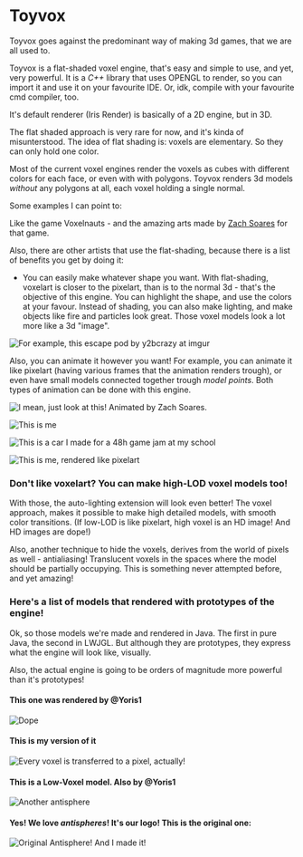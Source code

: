 # Toyvox

Toyvox goes against the predominant way of making 3d games, that we are all used to.

Toyvox is a flat-shaded voxel engine, that's easy and simple to use, and yet, very powerful.
It is a *C++* library that uses OPENGL to render, so you can import it and use it on your favourite IDE. Or, idk, compile with your favourite cmd compiler, too.

It's default renderer (Iris Render) is basically of a 2D engine, but in 3D.

The flat shaded approach is very rare for now, and it's kinda of misunterstood.
The idea of flat shading is: voxels are elementary. So they can only hold one color.

Most of the current voxel engines render the voxels as cubes with different colors for each face, or even with with polygons.
Toyvox renders 3d models *without* any polygons at all, each voxel holding a single normal.

Some examples I can point to:

Like the game Voxelnauts - and the amazing arts made by [Zach Soares](https://www.zsinked.com/) for that game.

Also, there are other artists that use the flat-shading, because there is a list of benefits you get by doing it:

* You can easily make whatever shape you want. With flat-shading, voxelart is closer to the pixelart, than is to the normal 3d - that's the objective of this engine. You can highlight the shape, and use the colors at your favour. Instead of shading, you can also make lighting, and make objects like fire and particles look great. Those voxel models look a lot more like a 3d "image".

![For example, this escape pod by y2bcrazy at imgur](https://i.imgur.com/HYzIikB.gif|width=100)

Also, you can animate it however you want! For example, you can animate it like pixelart (having various frames that the animation renders trough), or even have small models connected together trough *model points*. Both types of animation can be done with this engine.

![I mean, just look at this! Animated by Zach Soares.](https://i.pinimg.com/originals/47/04/97/470497843635a32fb5ecb9bd068a5310.gif)

![This is me](https://media.discordapp.net/attachments/557838269648338944/668843369660940308/eu2.gif?width=400&height=202)

![This is a car I made for a 48h game jam at my school](https://media.discordapp.net/attachments/557838269648338944/668841452855361540/multirotate.gif?width=400&height=202)

![This is me, rendered like pixelart](https://media.discordapp.net/attachments/557838269648338944/668843449499385886/eu_andando.gif?width=400&height=202)

### Don't like voxelart? You can make high-LOD voxel models too!

With those, the auto-lighting extension will look even better! The voxel approach, makes it possible to make high detailed models, with smooth color transitions. (If low-LOD is like pixelart, high voxel is an HD image! And HD images are dope!)

Also, another technique to hide the voxels, derives from the world of pixels as well - antialiasing! Translucent voxels in the spaces where the model should be partially occupying. This is something never attempted before, and yet amazing!

### Here's a list of models that rendered with prototypes of the engine!

Ok, so those models we're made and rendered in Java. The first in pure Java, the second in LWJGL.
But although they are prototypes, they express what the engine will look like, visually.

Also, the actual engine is going to be orders of magnitude more powerful than it's prototypes!

#### This one was rendered by @Yoris1
![Dope](https://i.gyazo.com/fd778387e6c269da87fe87d4aebcfff6.gif|width=200)

#### This is my version of it
![Every voxel is transferred to a pixel, actually!](https://i.gyazo.com/6dc483c0f3dd406b2d59136daceea31c.gif)

#### This is a Low-Voxel model. Also by @Yoris1
![Another antisphere](https://media.discordapp.net/attachments/557838269648338944/560217648202514462/unknown.png?width=400&height=227)

#### Yes! We love *antispheres*! It's our logo! This is the original one:
![Original Antisphere! And I made it!](https://media.discordapp.net/attachments/557838269648338944/557840245945794580/JPEG_20190319_082404.jpg?width=300&height=300)
